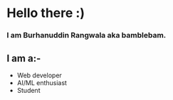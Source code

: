 # Hello there :)
### I am Burhanuddin Rangwala aka bamblebam.

## I am a:-
- Web developer
- AI/ML enthusiast
- Student
